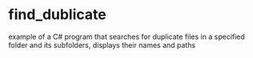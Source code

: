 # find_dublicate
example of a C# program that searches for duplicate files in a specified folder and its subfolders, displays their names and paths
